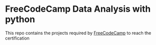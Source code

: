 # FreeCodeCamp Data Analysis with python
This repo contains the projects required by [FreeCodeCamp](https://www.freecodecamp.org/learn/data-analysis-with-python) to reach the certification
